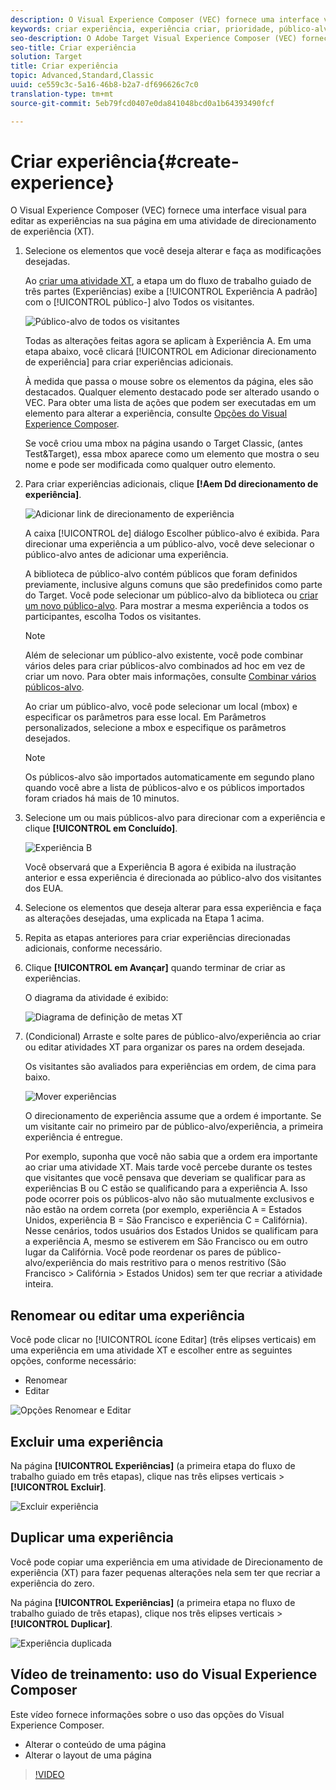 ```yaml
---
description: O Visual Experience Composer (VEC) fornece uma interface visual para editar as experiências na página.
keywords: criar experiência, experiência criar, prioridade, público-alvo, experiência, visual experience composer
seo-description: O Adobe Target Visual Experience Composer (VEC) fornece uma interface visual para editar as experiências na página.
seo-title: Criar experiência
solution: Target
title: Criar experiência
topic: Advanced,Standard,Classic
uuid: ce559c3c-5a16-46b8-b2a7-df696626c7c0
translation-type: tm+mt
source-git-commit: 5eb79fcd0407e0da841048bcd0a1b64393490fcf

---
```



# Criar experiência{#create-experience}

O Visual Experience Composer (VEC) fornece uma interface visual para editar as experiências na sua página em uma atividade de direcionamento de experiência (XT).

1. Selecione os elementos que você deseja alterar e faça as modificações desejadas.

   Ao [criar uma atividade XT](/help/c-activities/t-experience-target/t-xt-create/xt-create.md), a etapa um do fluxo de trabalho guiado de três partes (Experiências) exibe a [!UICONTROL Experiência A padrão] com o [!UICONTROL público-] alvo Todos os visitantes.

   ![Público-alvo de todos os visitantes](/help/c-activities/t-experience-target/t-xt-create/assets/all-visitors.png)

   Todas as alterações feitas agora se aplicam à Experiência A. Em uma etapa abaixo, você clicará [!UICONTROL em Adicionar direcionamento de experiência] para criar experiências adicionais.

   À medida que passa o mouse sobre os elementos da página, eles são destacados. Qualquer elemento destacado pode ser alterado usando o VEC. Para obter uma lista de ações que podem ser executadas em um elemento para alterar a experiência, consulte [Opções do Visual Experience Composer](/help/c-experiences/c-visual-experience-composer/viztarget-options.md).

   Se você criou uma mbox na página usando o Target Classic, (antes Test&amp;Target), essa mbox aparece como um elemento que mostra o seu nome e pode ser modificada como qualquer outro elemento.

1. Para criar experiências adicionais, clique **[!Aem Dd direcionamento de experiência]**.

   ![Adicionar link de direcionamento de experiência](/help/c-activities/t-experience-target/t-xt-create/assets/add-experience-targeting.png)

   A caixa [!UICONTROL de] diálogo Escolher público-alvo é exibida. Para direcionar uma experiência a um público-alvo, você deve selecionar o público-alvo antes de adicionar uma experiência.

   A biblioteca de público-alvo contém públicos que foram definidos previamente, inclusive alguns comuns que são predefinidos como parte do Target. Você pode selecionar um público-alvo da biblioteca ou [criar um novo público-alvo](../../../c-target/c-audiences/audiences.md#concept_65BE870D290E412D8BBF557EEA67C271). Para mostrar a mesma experiência a todos os participantes, escolha Todos os visitantes.

   >[!NOTE]
   >
   >Além de selecionar um público-alvo existente, você pode combinar vários deles para criar públicos-alvo combinados ad hoc em vez de criar um novo. Para obter mais informações, consulte [Combinar vários públicos-alvo](../../../c-target/combining-multiple-audiences.md#concept_A7386F1EA4394BD2AB72399C225981E5).

   Ao criar um público-alvo, você pode selecionar um local (mbox) e especificar os parâmetros para esse local. Em Parâmetros personalizados, selecione a mbox e especifique os parâmetros desejados.

   >[!NOTE]
   >
   >Os públicos-alvo são importados automaticamente em segundo plano quando você abre a lista de públicos-alvo e os públicos importados foram criados há mais de 10 minutos.

1. Selecione um ou mais públicos-alvo para direcionar com a experiência e clique **[!UICONTROL em Concluído]**.

   ![Experiência B](/help/c-activities/t-experience-target/t-xt-create/assets/experience-b.png)

   Você observará que a Experiência B agora é exibida na ilustração anterior e essa experiência é direcionada ao público-alvo dos visitantes dos EUA.

1. Selecione os elementos que deseja alterar para essa experiência e faça as alterações desejadas, uma explicada na Etapa 1 acima.

1. Repita as etapas anteriores para criar experiências direcionadas adicionais, conforme necessário.

1. Clique **[!UICONTROL em Avançar]** quando terminar de criar as experiências.

   O diagrama da atividade é exibido:

   ![Diagrama de definição de metas XT](/help/c-activities/t-experience-target/t-xt-create/assets/xt_diagram-new.png)

1. (Condicional) Arraste e solte pares de público-alvo/experiência ao criar ou editar atividades XT para organizar os pares na ordem desejada.

   Os visitantes são avaliados para experiências em ordem, de cima para baixo.

   ![Mover experiências](/help/c-activities/t-experience-target/t-xt-create/assets/move_experiences-new.png)

   O direcionamento de experiência assume que a ordem é importante. Se um visitante cair no primeiro par de público-alvo/experiência, a primeira experiência é entregue.

   Por exemplo, suponha que você não sabia que a ordem era importante ao criar uma atividade XT. Mais tarde você percebe durante os testes que visitantes que você pensava que deveriam se qualificar para as experiências B ou C estão se qualificando para a experiência A. Isso pode ocorrer pois os públicos-alvo não são mutualmente exclusivos e não estão na ordem correta (por exemplo, experiência A = Estados Unidos, experiência B = São Francisco e experiência C = Califórnia). Nesse cenários, todos usuários dos Estados Unidos se qualificam para a experiência A, mesmo se estiverem em São Francisco ou em outro lugar da Califórnia. Você pode reordenar os pares de público-alvo/experiência do mais restritivo para o menos restritivo (São Francisco &gt; Califórnia &gt; Estados Unidos) sem ter que recriar a atividade inteira.

## Renomear ou editar uma experiência

Você pode clicar no [!UICONTROL ícone Editar] (três elipses verticais) em uma experiência em uma atividade XT e escolher entre as seguintes opções, conforme necessário:

* Renomear
* Editar

![Opções Renomear e Editar](/help/c-activities/t-experience-target/t-xt-create/assets/experience_edit-new.png)

## Excluir uma experiência

Na página **[!UICONTROL Experiências]** (a primeira etapa do fluxo de trabalho guiado em três etapas), clique nas três elipses verticais &gt; **[!UICONTROL Excluir]**.

![Excluir experiência](/help/c-activities/t-experience-target/t-xt-create/assets/delete-experience.png)

## Duplicar uma experiência

Você pode copiar uma experiência em uma atividade de Direcionamento de experiência (XT) para fazer pequenas alterações nela sem ter que recriar a experiência do zero.

Na página **[!UICONTROL Experiências]** (a primeira etapa no fluxo de trabalho guiado de três etapas), clique nos três elipses verticais &gt; **[!UICONTROL Duplicar]**.

![Experiência duplicada](/help/c-activities/t-experience-target/t-xt-create/assets/duplicate_experience-new.png)

## Vídeo de treinamento: uso do Visual Experience Composer

Este vídeo fornece informações sobre o uso das opções do Visual Experience Composer.

* Alterar o conteúdo de uma página
* Alterar o layout de uma página

>[!VIDEO](https://video.tv.adobe.com/v/17399?captions=por_br)